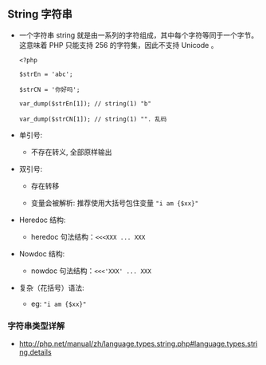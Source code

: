 ## String 字符串
* 一个字符串 string 就是由一系列的字符组成，其中每个字符等同于一个字节。这意味着 PHP 只能支持 256 的字符集，因此不支持 Unicode 。
    ```
    <?php

    $strEn = 'abc';

    $strCN = '你好吗';

    var_dump($strEn[1]); // string(1) "b"

    var_dump($strCN[1]); // string(1) "". 乱码
    ```

* 单引号:
    * 不存在转义, 全部原样输出


* 双引号:
    * 存在转移

    * 变量会被解析: 推荐使用大括号包住变量 `"i am {$xx}"`


* Heredoc 结构:
    * heredoc 句法结构：`<<<XXX ... XXX`


* Nowdoc 结构:
    * nowdoc 句法结构：`<<<'XXX' ... XXX`


* 复杂（花括号）语法:
    * eg: `"i am {$xx}"`


### 字符串类型详解
* http://php.net/manual/zh/language.types.string.php#language.types.string.details
